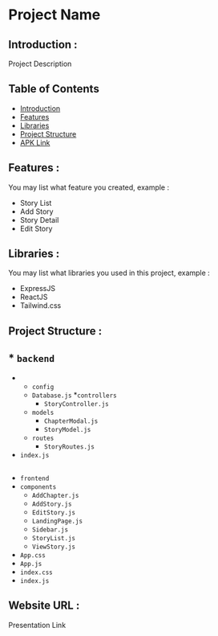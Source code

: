 # Project Name

## <a name="introduction"></a> Introduction :
Project Description

## Table of Contents

- [Introduction](#introduction)
- [Features](#features)
- [Libraries](#libraries)
- [Project Structure](#project-structures)
- [APK Link](#apk-link)

## <a name="features"></a> Features :
You may list what feature you created, example :
- Story List
- Add Story
- Story Detail
- Edit Story


## <a name="libraries"></a> Libraries :
You may list what libraries you used in this project, example :
- ExpressJS
- ReactJS
- Tailwind.css

## <a name="project-structures"></a> Project Structure :

## * `backend`
* * `config`
  * `Database.js`
  *`controllers`
    * `StoryController.js`
  * `models`
    * `ChapterModal.js`
    * `StoryModel.js`
  * `routes`
    *  `StoryRoutes.js`
 * `index.js`

## 
 * `frontend`
* `components`
  * `AddChapter.js`
  * `AddStory.js`
  * `EditStory.js`
  * `LandingPage.js`
  * `Sidebar.js`
  * `StoryList.js`
  * `ViewStory.js`
* `App.css`
* `App.js`
* `index.css`
* `index.js`

## <a name="apk-link"></a> Website URL :
Presentation Link
